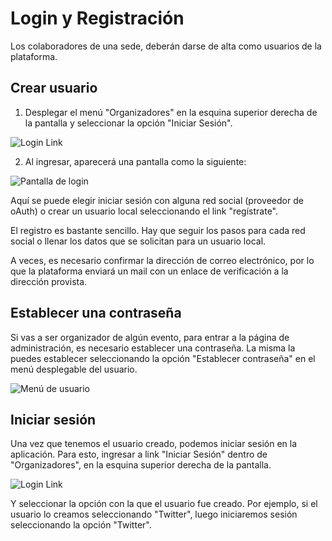 # Login y Registración

Los colaboradores de una sede, deberán darse de alta como usuarios de la plataforma.

## Crear usuario

1. Desplegar el menú "Organizadores" en la esquina superior derecha de la pantalla y seleccionar la opción "Iniciar Sesión".

![Login Link](assets/login.png)

2. Al ingresar, aparecerá una pantalla como la siguiente:

![Pantalla de login](assets/login-screen.png)

Aquí se puede elegir iniciar sesión con alguna red social (proveedor de oAuth) o crear un usuario
local seleccionando el link "regístrate".

El registro es bastante sencillo. Hay que seguir los pasos para cada red social o llenar los datos que se
solicitan para un usuario local.

A veces, es necesario confirmar la dirección de correo electrónico, por lo que la plataforma enviará un mail
con un enlace de verificación a la dirección provista.

## Establecer una contraseña

Si vas a ser organizador de algún evento, para entrar a la página de administración, es necesario establecer una contraseña.
La misma la puedes establecer seleccionando la opción "Establecer contraseña" en el menú desplegable del usuario.

![Menú de usuario](assets/user-menu.png)

## Iniciar sesión

Una vez que tenemos el usuario creado, podemos iniciar sesión en la aplicación. Para esto, ingresar a link 
"Iniciar Sesión" dentro de "Organizadores", en la esquina superior derecha de la pantalla.

![Login Link](assets/login.png)

Y seleccionar la opción con la que el usuario fue creado. Por ejemplo, si el usuario lo creamos seleccionando "Twitter",
luego iniciaremos sesión seleccionando la opción "Twitter".